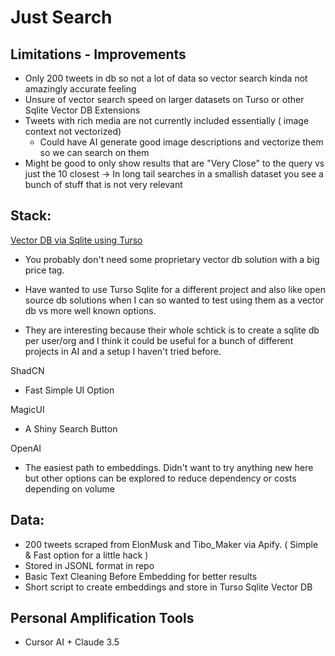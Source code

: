 # Just Search

## Limitations - Improvements

- Only 200 tweets in db so not a lot of data so vector search kinda not amazingly accurate feeling
- Unsure of vector search speed on larger datasets on Turso or other Sqlite Vector DB Extensions
- Tweets with rich media are not currently included essentially ( image context not vectorized)
  - Could have AI generate good image descriptions and vectorize them so we can search on them
- Might be good to only show results that are "Very Close" to the query vs just the 10 closest
  -> In long tail searches in a smallish dataset you see a bunch of stuff that is not very relevant

## Stack:

[Vector DB via Sqlite using Turso](https://docs.turso.tech/features/ai-and-embeddings)

- You probably don't need some proprietary vector db solution with a big price tag. 

- Have wanted to use Turso Sqlite for a different project and also like open source db solutions when I can so wanted to test using them as a vector db vs more well known options.

- They are interesting because their whole schtick is to create a sqlite db per user/org and I think it could be useful for a bunch of different projects in AI and a setup I haven't tried before.

ShadCN

- Fast Simple UI Option

MagicUI

- A Shiny Search Button

OpenAI

- The easiest path to embeddings. Didn't want to try anything new here but other options can be explored to reduce dependency or costs depending on volume

## Data:

- 200 tweets scraped from ElonMusk and Tibo_Maker via Apify. ( Simple & Fast option for a little hack )
- Stored in JSONL format in repo
- Basic Text Cleaning Before Embedding for better results
- Short script to create embeddings and store in Turso Sqlite Vector DB

## Personal Amplification Tools

- Cursor AI + Claude 3.5


